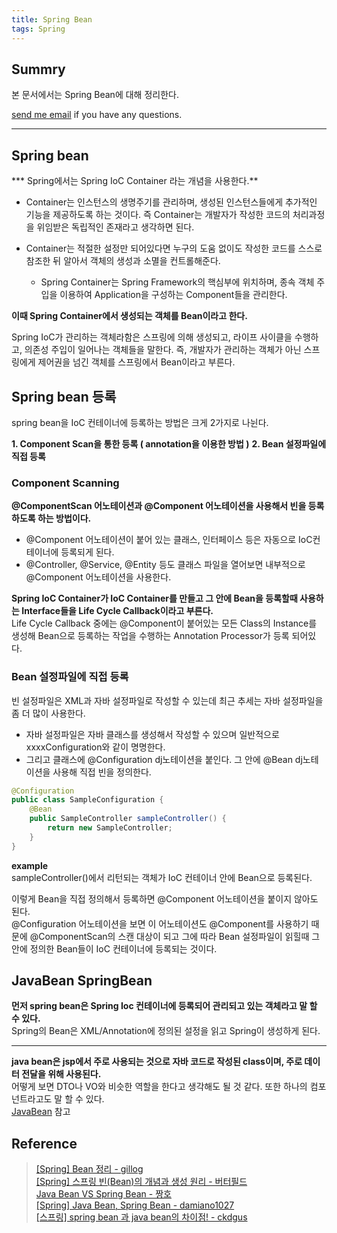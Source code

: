 ```yaml
---
title: Spring Bean
tags: Spring
---
```


## Summry

본 문서에서는 Spring Bean에 대해 정리한다.  

[send me email](mailto:jewel7492@gmail.com) if you have any questions.

<!--more-->

---

## Spring bean

*** Spring에서는 Spring IoC Container 라는 개념을 사용한다.**  

* Container는 인스턴스의 생명주기를 관리하며, 생성된 인스턴스들에게 추가적인 기능을 제공하도록 하는 것이다. 즉 Container는 개발자가 작성한 코드의 처리과정을 위임받은 독립적인 존재라고 생각하면 된다.  

* Container는 적절한 설정만 되어있다면 누구의 도움 없이도 작성한 코드를 스스로 참조한 뒤 알아서 객체의 생성과 소멸을 컨트롤해준다.  
    * Spring Container는 Spring Framework의 핵심부에 위치하며, 종속 객체 주입을 이용하여 Application을 구성하는 Component들을 관리한다.  

**이때 Spring Container에서 생성되는 객체를 Bean이라고 한다.**  

Spring IoC가 관리하는 객체라함은 스프링에 의해 생성되고, 라이프 사이클을 수행하고, 의존성 주입이 일어나는 객체들을 말한다. 즉, 개발자가 관리하는 객체가 아닌 스프링에게 제어권을 넘긴 객체를 스프링에서 Bean이라고 부른다.  

## Spring bean 등록

spring bean을 IoC 컨테이너에 등록하는 방법은 크게 2가지로 나뉜다.

**1. Component Scan을 통한 등록 ( annotation을 이용한 방법 )**
**2. Bean 설정파일에 직접 등록**  

### Component Scanning

**@ComponentScan 어노테이션과 @Component 어노테이션을 사용해서 빈을 등록하도록 하는 방법이다.**  
* @Component 어노테이션이 붙어 있는 클래스, 인터페이스 등은 자동으로 IoC컨테이너에 등록되게 된다.
* @Controller, @Service, @Entity 등도 클래스 파일을 열어보면 내부적으로 @Component 어노테이션을 사용한다.  

**Spring IoC Container가 IoC Container를 만들고 그 안에 Bean을 등록할때 사용하는 Interface들을 Life Cycle Callback이라고 부른다.**  
Life Cycle Callback 중에는 @Component이 붙어있는 모든 Class의 Instance를 생성해 Bean으로 등록하는 작업을 수행하는 Annotation Processor가 등록 되어있다.  

### Bean 설정파일에 직접 등록

빈 설정파일은 XML과 자바 설정파일로 작성할 수 있는데 최근 추세는 자바 설정파일을 좀 더 많이 사용한다.  
* 자바 설정파일은 자바 클래스를 생성해서 작성할 수 있으며 일반적으로 xxxxConfiguration와 같이 명명한다.  
* 그리고 클래스에 @Configuration dj노테이션을 붙인다. 그 안에 @Bean dj노테이션을 사용해 직접 빈을 정의한다.

```java
@Configuration
public class SampleConfiguration {
    @Bean
    public SampleController sampleController() {
        return new SampleController;
    }
}
```
**example**  
sampleController()에서 리턴되는 객체가 IoC 컨테이너 안에 Bean으로 등록된다.  

이렇게 Bean을 직접 정의해서 등록하면 @Component 어노테이션을 붙이지 않아도 된다.  
@Configuration 어노테이션을 보면 이 어노테이션도 @Component를 사용하기 때문에 @ComponentScan의 스캔 대상이 되고 그에 따라 Bean 설정파일이 읽힐때 그 안에 정의한 Bean들이 IoC 컨테이너에 등록되는 것이다.

## JavaBean SpringBean

**먼저 spring bean은 Spring Ioc 컨테이너에 등록되어 관리되고 있는 객체라고 말 할 수 있다.**  
Spring의 Bean은 XML/Annotation에 정의된 설정을 읽고 Spring이 생성하게 된다.


---

**java bean은 jsp에서 주로 사용되는 것으로 자바 코드로 작성된 class이며, 주로 데이터 전달을 위해 사용된다.**  
어떻게 보면 DTO나 VO와 비슷한 역할을 한다고 생각해도 될 것 같다. 또한 하나의 컴포넌트라고도 말 할 수 있다.  
[JavaBean](https://limjunho.github.io/2021/08/12/JAVA-Bean.html) 참고

## Reference

> [[Spring] Bean 정리 - gillog](https://velog.io/@gillog/Spring-Bean-%EC%A0%95%EB%A6%AC)  
> [[Spring] 스프링 빈(Bean)의 개념과 생성 원리 - 버터필드](https://atoz-develop.tistory.com/entry/Spring-%EC%8A%A4%ED%94%84%EB%A7%81-%EB%B9%88Bean%EC%9D%98-%EA%B0%9C%EB%85%90%EA%B3%BC-%EC%83%9D%EC%84%B1-%EC%9B%90%EB%A6%AC)  
> [Java Bean VS Spring Bean - 짱호](https://jjingho.tistory.com/10)  
> [[Spring] Java Bean, Spring Bean - damiano1027](https://velog.io/@damiano1027/Spring-Java-Bean-Spring-Bean)  
> [[스프링] spring bean 과 java bean의 차이점! - ckdgus](https://ckdgus.tistory.com/71)  

